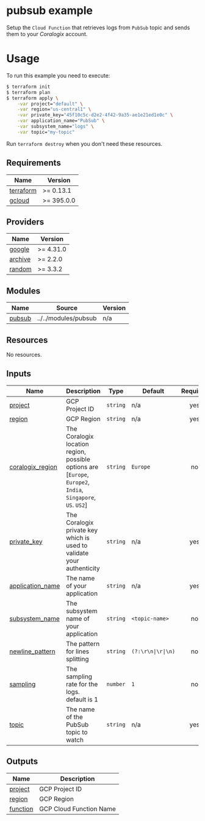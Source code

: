 # pubsub example

Setup the `Cloud Function` that retrieves logs from `PubSub` topic and sends them to your *Coralogix* account.

# Usage

To run this example you need to execute:

```bash
$ terraform init
$ terraform plan
$ terraform apply \
    -var project="default" \
    -var region="us-central1" \
    -var private_key="45f10c5c-d2e2-4f42-9a35-ae1e21ed1e0c" \
    -var application_name="PubSub" \
    -var subsystem_name="logs" \
    -var topic="my-topic"
```

Run `terraform destroy` when you don't need these resources.

## Requirements

| Name | Version |
|------|---------|
| <a name="requirement_terraform"></a> [terraform](#requirement\_terraform) | >= 0.13.1 |
| <a name="requirement_gcloud"></a> [gcloud](#requirement\_gcloud) | >= 395.0.0 |

## Providers

| Name | Version |
|------|---------|
| <a name="provider_google"></a> [google](#provider\_google) | >= 4.31.0 |
| <a name="provider_archive"></a> [archive](#provider\_archive) | >= 2.2.0 |
| <a name="provider_random"></a> [random](#provider\_random) | >= 3.3.2 |

## Modules

| Name | Source | Version |
|------|--------|---------|
| <a name="module_pubsub"></a> [pubsub](#module\_pubsub) | ../../modules/pubsub | n/a |

## Resources

No resources.

## Inputs

| Name | Description | Type | Default | Required |
|------|-------------|------|---------|:--------:|
| <a name="input_project"></a> [project](#input\_project) | GCP Project ID | `string` | n/a | yes |
| <a name="input_region"></a> [region](#input\_region) | GCP Region | `string` | n/a | yes |
| <a name="input_coralogix_region"></a> [coralogix\_region](#input\_coralogix\_region) | The Coralogix location region, possible options are [`Europe`, `Europe2`, `India`, `Singapore`, `US`. `US2`] | `string` | `Europe` | no |
| <a name="input_private_key"></a> [private\_key](#input\_private\_key) | The Coralogix private key which is used to validate your authenticity | `string` | n/a | yes |
| <a name="input_application_name"></a> [application\_name](#input\_application\_name) | The name of your application | `string` | n/a | yes |
| <a name="input_subsystem_name"></a> [subsystem\_name](#input\_subsystem\_name) | The subsystem name of your application | `string` | `<topic-name>` | no |
| <a name="input_newline_pattern"></a> [newline\_pattern](#input\_newline\_pattern) | The pattern for lines splitting | `string` | `(?:\r\n\|\r\|\n)` | no |
| <a name="input_sampling"></a> [sampling](#input\_sampling) | The sampling rate for the logs. default is 1 | `number` | `1` | no |
| <a name="input_topic"></a> [topic](#input\_topic) | The name of the PubSub topic to watch | `string` | n/a | yes |

## Outputs

| Name | Description |
|------|-------------|
| <a name="output_project"></a> [project](#output\_project) | GCP Project ID |
| <a name="output_region"></a> [region](#output\_region) | GCP Region |
| <a name="output_function"></a> [function](#output\_function) | GCP Cloud Function Name |
